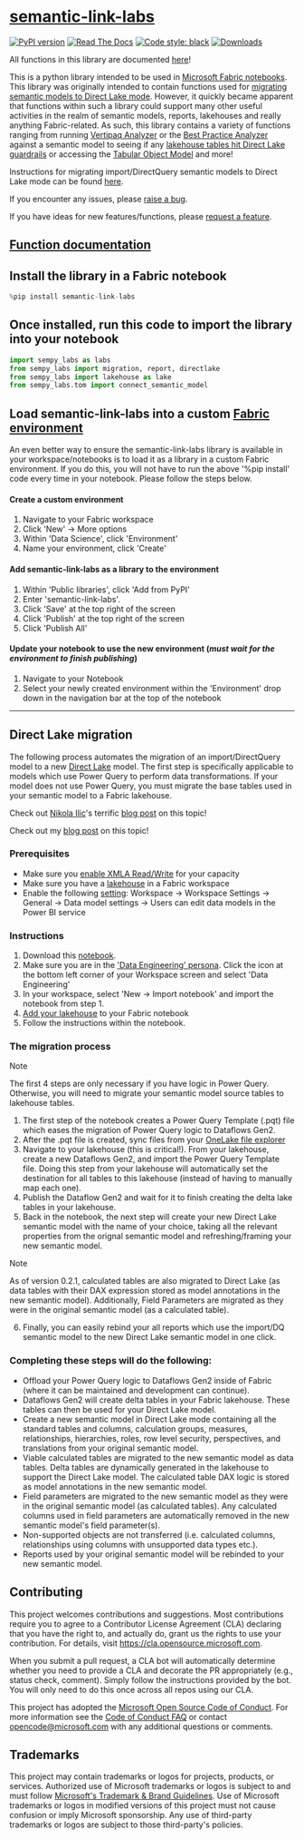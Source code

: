 # [semantic-link-labs](https://semantic-link-labs.readthedocs.io/en/0.5.0/)

[![PyPI version](https://badge.fury.io/py/semantic-link-labs.svg)](https://badge.fury.io/py/semantic-link-labs)
[![Read The Docs](https://readthedocs.org/projects/semantic-link-labs/badge/?version=0.5.0&style=flat)](https://readthedocs.org/projects/semantic-link-labs/)
[![Code style: black](https://img.shields.io/badge/code%20style-black-000000.svg)](https://github.com/psf/black)
[![Downloads](https://static.pepy.tech/badge/semantic-link-labs)](https://pepy.tech/project/semantic-link-labs)

All functions in this library are documented [here](https://semantic-link-labs.readthedocs.io/en/0.5.0/)!

This is a python library intended to be used in [Microsoft Fabric notebooks](https://learn.microsoft.com/fabric/data-engineering/how-to-use-notebook). This library was originally intended to contain functions used for [migrating semantic models to Direct Lake mode](https://github.com/microsoft/semantic-link-labs?tab=readme-ov-file#direct-lake-migration). However, it quickly became apparent that functions within such a library could support many other useful activities in the realm of semantic models, reports, lakehouses and really anything Fabric-related. As such, this library contains a variety of functions ranging from running [Vertipaq Analyzer](https://semantic-link-labs.readthedocs.io/en/0.5.0/sempy_labs.html#sempy_labs.import_vertipaq_analyzer) or the [Best Practice Analyzer](https://semantic-link-labs.readthedocs.io/en/0.5.0/sempy_labs.html#sempy_labs.run_model_bpa) against a semantic model to seeing if any [lakehouse tables hit Direct Lake guardrails](https://semantic-link-labs.readthedocs.io/en/0.5.0/sempy_labs.lakehouse.html#sempy_labs.lakehouse.get_lakehouse_tables) or accessing the [Tabular Object Model](https://semantic-link-labs.readthedocs.io/en/0.5.0/sempy_labs.tom.html) and more!

Instructions for migrating import/DirectQuery semantic models to Direct Lake mode can be found [here](https://github.com/microsoft/semantic-link-labs?tab=readme-ov-file#direct-lake-migration).

If you encounter any issues, please [raise a bug](https://github.com/microsoft/semantic-link-labs/issues/new?assignees=&labels=&projects=&template=bug_report.md&title=).

If you have ideas for new features/functions, please [request a feature](https://github.com/microsoft/semantic-link-labs/issues/new?assignees=&labels=&projects=&template=feature_request.md&title=).

## [Function documentation](https://semantic-link-labs.readthedocs.io/en/0.5.0/)

## Install the library in a Fabric notebook
```python
%pip install semantic-link-labs
```

## Once installed, run this code to import the library into your notebook
```python
import sempy_labs as labs
from sempy_labs import migration, report, directlake
from sempy_labs import lakehouse as lake
from sempy_labs.tom import connect_semantic_model
```

## Load semantic-link-labs into a custom [Fabric environment](https://learn.microsoft.com/fabric/data-engineering/create-and-use-environment)
An even better way to ensure the semantic-link-labs library is available in your workspace/notebooks is to load it as a library in a custom Fabric environment. If you do this, you will not have to run the above '%pip install' code every time in your notebook. Please follow the steps below.

#### Create a custom environment
1. Navigate to your Fabric workspace
2. Click 'New' -> More options
3. Within 'Data Science', click 'Environment'
4. Name your environment, click 'Create'

#### Add semantic-link-labs as a library to the environment
1. Within 'Public libraries', click 'Add from PyPI'
2. Enter 'semantic-link-labs'.
3. Click 'Save' at the top right of the screen
4. Click 'Publish' at the top right of the screen
5. Click 'Publish All'

#### Update your notebook to use the new environment (*must wait for the environment to finish publishing*)
1. Navigate to your Notebook
2. Select your newly created environment within the 'Environment' drop down in the navigation bar at the top of the notebook

---
## Direct Lake migration

The following process automates the migration of an import/DirectQuery model to a new [Direct Lake](https://learn.microsoft.com/power-bi/enterprise/directlake-overview) model. The first step is specifically applicable to models which use Power Query to perform data transformations. If your model does not use Power Query, you must migrate the base tables used in your semantic model to a Fabric lakehouse.

Check out [Nikola Ilic](https://twitter.com/DataMozart)'s terrific [blog post](https://data-mozart.com/migrate-existing-power-bi-semantic-models-to-direct-lake-a-step-by-step-guide/) on this topic!

Check out my [blog post](https://www.elegantbi.com/post/direct-lake-migration) on this topic!

### Prerequisites

* Make sure you [enable XMLA Read/Write](https://learn.microsoft.com/power-bi/enterprise/service-premium-connect-tools#enable-xmla-read-write) for your capacity
* Make sure you have a [lakehouse](https://learn.microsoft.com/fabric/onelake/create-lakehouse-onelake#create-a-lakehouse) in a Fabric workspace
* Enable the following [setting](https://learn.microsoft.com/power-bi/transform-model/service-edit-data-models#enable-the-preview-feature): Workspace -> Workspace Settings -> General -> Data model settings -> Users can edit data models in the Power BI service

### Instructions

1. Download this [notebook](https://github.com/microsoft/semantic-link-labs/blob/main/notebooks/Migration%20to%20Direct%20Lake.ipynb).
2. Make sure you are in the ['Data Engineering' persona](https://learn.microsoft.com/fabric/get-started/microsoft-fabric-overview#components-of-microsoft-fabric). Click the icon at the bottom left corner of your Workspace screen and select 'Data Engineering'
3. In your workspace, select 'New -> Import notebook' and import the notebook from step 1.
4. [Add your lakehouse](https://learn.microsoft.com/fabric/data-engineering/lakehouse-notebook-explore#add-or-remove-a-lakehouse) to your Fabric notebook
5. Follow the instructions within the notebook.

### The migration process

> [!NOTE]
> The first 4 steps are only necessary if you have logic in Power Query. Otherwise, you will need to migrate your semantic model source tables to lakehouse tables.

1. The first step of the notebook creates a Power Query Template (.pqt) file which eases the migration of Power Query logic to Dataflows Gen2.
2. After the .pqt file is created, sync files from your [OneLake file explorer](https://www.microsoft.com/download/details.aspx?id=105222)
3. Navigate to your lakehouse (this is critical!). From your lakehouse, create a new Dataflows Gen2, and import the Power Query Template file. Doing this step from your lakehouse will automatically set the destination for all tables to this lakehouse (instead of having to manually map each one).
4. Publish the Dataflow Gen2 and wait for it to finish creating the delta lake tables in your lakehouse.
5. Back in the notebook, the next step will create your new Direct Lake semantic model with the name of your choice, taking all the relevant properties from the orignal semantic model and refreshing/framing your new semantic model.

> [!NOTE]
> As of version 0.2.1, calculated tables are also migrated to Direct Lake (as data tables with their DAX expression stored as model annotations in the new semantic model). Additionally, Field Parameters are migrated as they were in the original semantic model (as a calculated table).

6. Finally, you can easily rebind your all reports which use the import/DQ semantic model to the new Direct Lake semantic model in one click.

### Completing these steps will do the following:
* Offload your Power Query logic to Dataflows Gen2 inside of Fabric (where it can be maintained and development can continue).
* Dataflows Gen2 will create delta tables in your Fabric lakehouse. These tables can then be used for your Direct Lake model.
* Create a new semantic model in Direct Lake mode containing all the standard tables and columns, calculation groups, measures, relationships, hierarchies, roles, row level security, perspectives, and translations from your original semantic model.
* Viable calculated tables are migrated to the new semantic model as data tables. Delta tables are dynamically generated in the lakehouse to support the Direct Lake model. The calculated table DAX logic is stored as model annotations in the new semantic model.
* Field parameters are migrated to the new semantic model as they were in the original semantic model (as calculated tables). Any calculated columns used in field parameters are automatically removed in the new semantic model's field parameter(s).
* Non-supported objects are not transferred (i.e. calculated columns, relationships using columns with unsupported data types etc.).
* Reports used by your original semantic model will be rebinded to your new semantic model.

## Contributing

This project welcomes contributions and suggestions.  Most contributions require you to agree to a
Contributor License Agreement (CLA) declaring that you have the right to, and actually do, grant us
the rights to use your contribution. For details, visit https://cla.opensource.microsoft.com.

When you submit a pull request, a CLA bot will automatically determine whether you need to provide
a CLA and decorate the PR appropriately (e.g., status check, comment). Simply follow the instructions
provided by the bot. You will only need to do this once across all repos using our CLA.

This project has adopted the [Microsoft Open Source Code of Conduct](https://opensource.microsoft.com/codeofconduct/).
For more information see the [Code of Conduct FAQ](https://opensource.microsoft.com/codeofconduct/faq/) or
contact [opencode@microsoft.com](mailto:opencode@microsoft.com) with any additional questions or comments.

## Trademarks

This project may contain trademarks or logos for projects, products, or services. Authorized use of Microsoft 
trademarks or logos is subject to and must follow 
[Microsoft's Trademark & Brand Guidelines](https://www.microsoft.com/en-us/legal/intellectualproperty/trademarks/usage/general).
Use of Microsoft trademarks or logos in modified versions of this project must not cause confusion or imply Microsoft sponsorship.
Any use of third-party trademarks or logos are subject to those third-party's policies.
